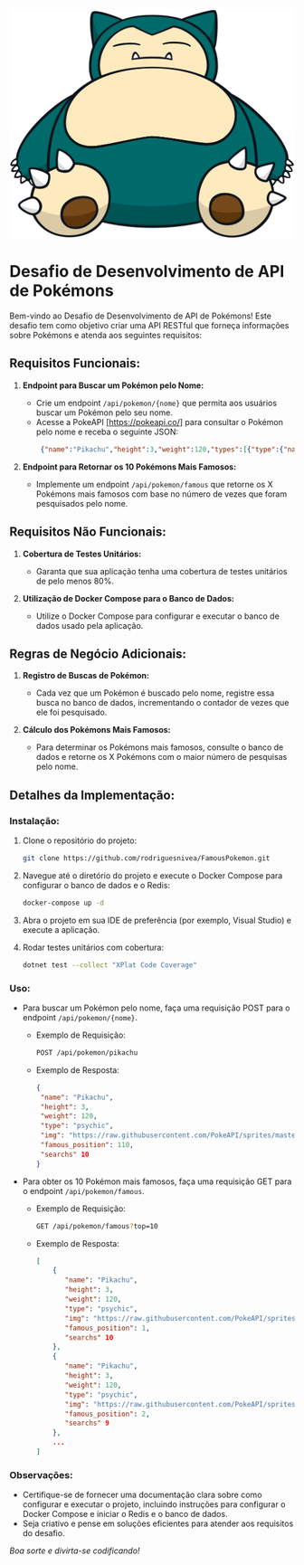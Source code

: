 ![Snorlax](https://raw.githubusercontent.com/PokeAPI/sprites/master/sprites/pokemon/other/dream-world/143.svg)

# Desafio de Desenvolvimento de API de Pokémons

Bem-vindo ao Desafio de Desenvolvimento de API de Pokémons! Este desafio tem como objetivo criar uma API RESTful que forneça informações sobre Pokémons e atenda aos seguintes requisitos:

## Requisitos Funcionais:

1. **Endpoint para Buscar um Pokémon pelo Nome:**
   - Crie um endpoint `/api/pokemon/{nome}` que permita aos usuários buscar um Pokémon pelo seu nome.
   - Acesse a PokeAPI [https://pokeapi.co/] para consultar o Pokémon pelo nome e receba o seguinte JSON: 
     ```json
      {"name":"Pikachu","height":3,"weight":120,"types":[{"type":{"name":"psychic"}}],"sprites":{"other":{"dream_world":{"front_default":"https://raw.githubusercontent.com/PokeAPI/sprites/master/sprites/pokemon/other/dream-world/150.svg"}}}}
     ```

2. **Endpoint para Retornar os 10 Pokémons Mais Famosos:**
   - Implemente um endpoint `/api/pokemon/famous` que retorne os X Pokémons mais famosos com base no número de vezes que foram pesquisados pelo nome.

## Requisitos Não Funcionais:

1. **Cobertura de Testes Unitários:**
   - Garanta que sua aplicação tenha uma cobertura de testes unitários de pelo menos 80%.

2. **Utilização de Docker Compose para o Banco de Dados:**
   - Utilize o Docker Compose para configurar e executar o banco de dados usado pela aplicação.

## Regras de Negócio Adicionais:

1. **Registro de Buscas de Pokémon:**
   - Cada vez que um Pokémon é buscado pelo nome, registre essa busca no banco de dados, incrementando o contador de vezes que ele foi pesquisado.

2. **Cálculo dos Pokémons Mais Famosos:**
   - Para determinar os Pokémons mais famosos, consulte o banco de dados e retorne os X Pokémons com o maior número de pesquisas pelo nome.

## Detalhes da Implementação:

### Instalação:

1. Clone o repositório do projeto:
   
   ```bash
   git clone https://github.com/rodriguesnivea/FamousPokemon.git
   ```

2. Navegue até o diretório do projeto e execute o Docker Compose para configurar o banco de dados e o Redis:
   
   ```bash
   docker-compose up -d
   ```

3. Abra o projeto em sua IDE de preferência (por exemplo, Visual Studio) e execute a aplicação.

4. Rodar testes unitários com cobertura:

    ```bash  
   dotnet test --collect "XPlat Code Coverage"
   ```

### Uso:

- Para buscar um Pokémon pelo nome, faça uma requisição POST para o endpoint `/api/pokemon/{nome}`.
  - Exemplo de Requisição:
    
    ```bash
    POST /api/pokemon/pikachu
    ```
  
  - Exemplo de Resposta:
    ```json
    {
     "name": "Pikachu",
     "height": 3,
     "weight": 120,
     "type": "psychic",
     "img": "https://raw.githubusercontent.com/PokeAPI/sprites/master/sprites/pokemon/other/dream-world/150.svg",
     "famous_position": 110,
     "searchs" 10
    }
    ```

- Para obter os 10 Pokémon mais famosos, faça uma requisição GET para o endpoint `/api/pokemon/famous`.
  - Exemplo de Requisição:
    
    ```bash
    GET /api/pokemon/famous?top=10
    ```
  
  - Exemplo de Resposta:
    ```json
    [
        {
           "name": "Pikachu",
           "height": 3,
           "weight": 120,
           "type": "psychic",
           "img": "https://raw.githubusercontent.com/PokeAPI/sprites/master/sprites/pokemon/other/dream-world/150.svg",
           "famous_position": 1,
           "searchs" 10
        },
        {
           "name": "Pikachu",
           "height": 3,
           "weight": 120,
           "type": "psychic",
           "img": "https://raw.githubusercontent.com/PokeAPI/sprites/master/sprites/pokemon/other/dream-world/150.svg",
           "famous_position": 2,
           "searchs" 9
        },
        ...
    ]
    ```

### Observações:

- Certifique-se de fornecer uma documentação clara sobre como configurar e executar o projeto, incluindo instruções para configurar o Docker Compose e iniciar o Redis e o banco de dados.
- Seja criativo e pense em soluções eficientes para atender aos requisitos do desafio.

*Boa sorte e divirta-se codificando!*  
